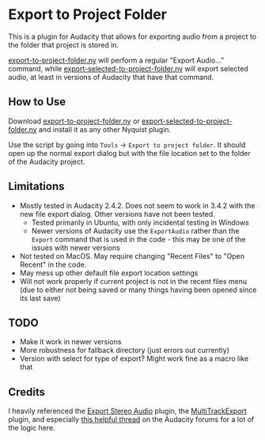 # Export to Project Folder
This is a plugin for Audacity that allows for exporting audio from a project to the folder that project is stored in.

[export-to-project-folder.ny](./export-to-project-folder.ny) will perform a regular "Export Audio..." command, while [export-selected-to-project-folder.ny](./export-selected-to-project-folder.ny) will export selected audio, at least in versions of Audacity that have that command.

## How to Use
Download [export-to-project-folder.ny](./export-to-project-folder.ny) or [export-selected-to-project-folder.ny](./export-selected-to-project-folder.ny) and install it as any other Nyquist plugin.

Use the script by going into `Tools` -> `Export to project folder`. It should open up the normal export dialog but with the file location set to the folder of the Audacity project.

## Limitations
- Mostly tested in Audacity 2.4.2. Does not seem to work in 3.4.2 with the new file export dialog. Other versions have not been tested.
  - Tested primarily in Ubuntu, with only incidental testing in Windows
  - Newer versions of Audacity use the `ExportAudio` rather than the `Export` command that is used in the code - this may be one of the issues with newer versions
- Not tested on MacOS. May require changing "Recent Files" to "Open Recent" in the code.
- May mess up other default file export location settings
- Will not work properly if current project is not in the recent files menu (due to either not being saved or many things having been opened since its last save)

## TODO
- Make it work in newer versions
- More robustness for fallback directory (just errors out currently)
- Version with select for type of export? Might work fine as a macro like that

## Credits
I heavily referenced the [Export Stereo Audio](https://forum.audacityteam.org/t/export-stereo-audio/65498/) plugin, the [MultiTrackExport](https://github.com/T-vK/MultiTrackExport/tree/main) plugin, and especially [this helpful thread](https://forum.audacityteam.org/t/nyquist-get-project-folder-for-acx-project-report-plug-in/64200) on the Audacity forums for a lot of the logic here.

